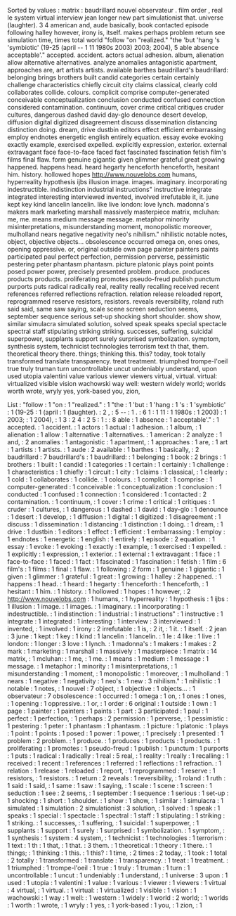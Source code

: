 Sorted by values :
matrix : baudrillard nouvel observateur . film order , real le system virtual interview jean longer new part simulationist that. universe (laughter). 3 4 american and, aude basically, book contacted episode following halley however, irony is, itself. makes perhaps problem return see simulation time, times total world "follow "on "realized." "the 'but 'hang 's 'symbiotic' (19-25 (april -- 1 11 1980s 2003) 2003; 2004), 5 able absence acceptable'." accepted. accident. actors actual adhesion. album, alienation allow alternative alternatives. analyze anomalies antagonistic apartment, approaches are, art artists artists. available barthes baudrillard's baudrillard: belonging brings brothers built candid categories certain certainly challenge characteristics chiefly circuit city claims classical, clearly cold collaborates collide. colours. complicit comprise computer-generated conceivable conceptualization conclusion conducted confused connection considered contamination. continuum, cover crime critical critiques cruder cultures, dangerous dashed david day-glo denounce desert develop, diffusion digital digitized disagreement discuss dissemination distancing distinction doing. dream, drive dustbin editors effect efficient embarrassing employ endnotes energetic english entirely equation. essay evoke evoking exactly example, exercised expelled. explicitly expression, exterior. external extravagant face face-to-face faced fact fascinated fascination fetish film's films final flaw. form genuine gigantic given glimmer grateful great growing happened. happens head. heard hegarty henceforth henceforth, hesitant him. history. hollowed hopes http://www.nouvelobs.com humans, hyperreality hypothesis ijbs illusion image. images. imaginary. incorporating indestructible. indistinction industrial instructions" instructive integrate integrated interesting interviewed invented, involved irrefutable it, it. june kept key kind lancelin lancelin. like live london: love lynch. madonna's makers mark marketing marshall massively masterpiece matrix, mcluhan: me, me. means medium message message. metaphor minority misinterpretations, misunderstanding moment, monopolistic moreover, mulholland nears negative negativity neo's nihilism." nihilistic notable notes, object, objective objects... obsolescence occurred omega on, ones ones, opening oppressive. or, original outside own page painter painters paints participated paul perfect perfection, permission perverse, pessimistic pestering peter phantasm phantasm. picture platonic plays point points posed power power, precisely presented problem. produce. produces products products. proliferating promotes pseudo-freud publish punctum purports puts radical radically real, reality really recalling received recent references referred reflections refraction. relation release reloaded report, reprogrammed reserve resistors, resistors. reveals reversibility, roland ruth said said, same saw saying, scale scene screen seduction seems, september sequence serious set-up shocking short shoulder. show show, similar simulacra simulated solution, solved speak speaks special spectacle spectral staff stipulating striking striking. successes, suffering, suicidal superpower, supplants support surely surprised symbolization. symptom, synthesis system, technicist technologies terrorism text th that, them. theoretical theory there. things; thinking this. this? today, took totally transformed translate transparency. treat treatment. triumphed trompe-l'oeil true truly truman turn uncontrollable uncut undeniably understand, upon used utopia valentini value various viewer viewers virtual, virtual. virtual: virtualized visible vision wachowski way well: western widely world; worlds worth wrote, wryly yes, york-based you, zion, 

List :
"follow : 1
"on : 1
"realized." : 1
"the : 1
'but : 1
'hang : 1
's : 1
'symbiotic' : 1
(19-25 : 1
(april : 1
(laughter). : 2
, : 5
-- : 1
. : 6
1 : 1
11 : 1
1980s : 1
2003) : 1
2003; : 1
2004), : 1
3 : 2
4 : 2
5 : 1
: : 8
able : 1
absence : 1
acceptable'." : 1
accepted. : 1
accident. : 1
actors : 1
actual : 1
adhesion. : 1
album, : 1
alienation : 1
allow : 1
alternative : 1
alternatives. : 1
american : 2
analyze : 1
and, : 2
anomalies : 1
antagonistic : 1
apartment, : 1
approaches : 1
are, : 1
art : 1
artists : 1
artists. : 1
aude : 2
available : 1
barthes : 1
basically, : 2
baudrillard : 7
baudrillard's : 1
baudrillard: : 1
belonging : 1
book : 2
brings : 1
brothers : 1
built : 1
candid : 1
categories : 1
certain : 1
certainly : 1
challenge : 1
characteristics : 1
chiefly : 1
circuit : 1
city : 1
claims : 1
classical, : 1
clearly : 1
cold : 1
collaborates : 1
collide. : 1
colours. : 1
complicit : 1
comprise : 1
computer-generated : 1
conceivable : 1
conceptualization : 1
conclusion : 1
conducted : 1
confused : 1
connection : 1
considered : 1
contacted : 2
contamination. : 1
continuum, : 1
cover : 1
crime : 1
critical : 1
critiques : 1
cruder : 1
cultures, : 1
dangerous : 1
dashed : 1
david : 1
day-glo : 1
denounce : 1
desert : 1
develop, : 1
diffusion : 1
digital : 1
digitized : 1
disagreement : 1
discuss : 1
dissemination : 1
distancing : 1
distinction : 1
doing. : 1
dream, : 1
drive : 1
dustbin : 1
editors : 1
effect : 1
efficient : 1
embarrassing : 1
employ : 1
endnotes : 1
energetic : 1
english : 1
entirely : 1
episode : 2
equation. : 1
essay : 1
evoke : 1
evoking : 1
exactly : 1
example, : 1
exercised : 1
expelled. : 1
explicitly : 1
expression, : 1
exterior. : 1
external : 1
extravagant : 1
face : 1
face-to-face : 1
faced : 1
fact : 1
fascinated : 1
fascination : 1
fetish : 1
film : 6
film's : 1
films : 1
final : 1
flaw. : 1
following : 2
form : 1
genuine : 1
gigantic : 1
given : 1
glimmer : 1
grateful : 1
great : 1
growing : 1
halley : 2
happened. : 1
happens : 1
head. : 1
heard : 1
hegarty : 1
henceforth : 1
henceforth, : 1
hesitant : 1
him. : 1
history. : 1
hollowed : 1
hopes : 1
however, : 2
http://www.nouvelobs.com : 1
humans, : 1
hyperreality : 1
hypothesis : 1
ijbs : 1
illusion : 1
image. : 1
images. : 1
imaginary. : 1
incorporating : 1
indestructible. : 1
indistinction : 1
industrial : 1
instructions" : 1
instructive : 1
integrate : 1
integrated : 1
interesting : 1
interview : 3
interviewed : 1
invented, : 1
involved : 1
irony : 2
irrefutable : 1
is, : 2
it, : 1
it. : 1
itself. : 2
jean : 3
june : 1
kept : 1
key : 1
kind : 1
lancelin : 1
lancelin. : 1
le : 4
like : 1
live : 1
london: : 1
longer : 3
love : 1
lynch. : 1
madonna's : 1
makers : 1
makes : 2
mark : 1
marketing : 1
marshall : 1
massively : 1
masterpiece : 1
matrix : 14
matrix, : 1
mcluhan: : 1
me, : 1
me. : 1
means : 1
medium : 1
message : 1
message. : 1
metaphor : 1
minority : 1
misinterpretations, : 1
misunderstanding : 1
moment, : 1
monopolistic : 1
moreover, : 1
mulholland : 1
nears : 1
negative : 1
negativity : 1
neo's : 1
new : 3
nihilism." : 1
nihilistic : 1
notable : 1
notes, : 1
nouvel : 7
object, : 1
objective : 1
objects... : 1
observateur : 7
obsolescence : 1
occurred : 1
omega : 1
on, : 1
ones : 1
ones, : 1
opening : 1
oppressive. : 1
or, : 1
order : 6
original : 1
outside : 1
own : 1
page : 1
painter : 1
painters : 1
paints : 1
part : 3
participated : 1
paul : 1
perfect : 1
perfection, : 1
perhaps : 2
permission : 1
perverse, : 1
pessimistic : 1
pestering : 1
peter : 1
phantasm : 1
phantasm. : 1
picture : 1
platonic : 1
plays : 1
point : 1
points : 1
posed : 1
power : 1
power, : 1
precisely : 1
presented : 1
problem : 2
problem. : 1
produce. : 1
produces : 1
products : 1
products. : 1
proliferating : 1
promotes : 1
pseudo-freud : 1
publish : 1
punctum : 1
purports : 1
puts : 1
radical : 1
radically : 1
real : 5
real, : 1
reality : 1
really : 1
recalling : 1
received : 1
recent : 1
references : 1
referred : 1
reflections : 1
refraction. : 1
relation : 1
release : 1
reloaded : 1
report, : 1
reprogrammed : 1
reserve : 1
resistors, : 1
resistors. : 1
return : 2
reveals : 1
reversibility, : 1
roland : 1
ruth : 1
said : 1
said, : 1
same : 1
saw : 1
saying, : 1
scale : 1
scene : 1
screen : 1
seduction : 1
see : 2
seems, : 1
september : 1
sequence : 1
serious : 1
set-up : 1
shocking : 1
short : 1
shoulder. : 1
show : 1
show, : 1
similar : 1
simulacra : 1
simulated : 1
simulation : 2
simulationist : 3
solution, : 1
solved : 1
speak : 1
speaks : 1
special : 1
spectacle : 1
spectral : 1
staff : 1
stipulating : 1
striking : 1
striking. : 1
successes, : 1
suffering, : 1
suicidal : 1
superpower, : 1
supplants : 1
support : 1
surely : 1
surprised : 1
symbolization. : 1
symptom, : 1
synthesis : 1
system : 4
system, : 1
technicist : 1
technologies : 1
terrorism : 1
text : 1
th : 1
that, : 1
that. : 3
them. : 1
theoretical : 1
theory : 1
there. : 1
things; : 1
thinking : 1
this. : 1
this? : 1
time, : 2
times : 2
today, : 1
took : 1
total : 2
totally : 1
transformed : 1
translate : 1
transparency. : 1
treat : 1
treatment. : 1
triumphed : 1
trompe-l'oeil : 1
true : 1
truly : 1
truman : 1
turn : 1
uncontrollable : 1
uncut : 1
undeniably : 1
understand, : 1
universe : 3
upon : 1
used : 1
utopia : 1
valentini : 1
value : 1
various : 1
viewer : 1
viewers : 1
virtual : 4
virtual, : 1
virtual. : 1
virtual: : 1
virtualized : 1
visible : 1
vision : 1
wachowski : 1
way : 1
well: : 1
western : 1
widely : 1
world : 2
world; : 1
worlds : 1
worth : 1
wrote, : 1
wryly : 1
yes, : 1
york-based : 1
you, : 1
zion, : 1
